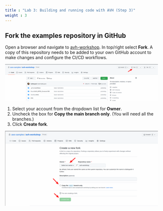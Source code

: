 ```yaml
---
title : "Lab 3: Building and running code with AVH (Step 3)"
weight : 3
---
```


## Fork the examples repository in GitHub

Open a browser and navigate to [avh-workshop](https://github.com/Arm-Examples/AWS_MQTT_MutualAuth_Demo.git). In top/right select **Fork**. A copy of this repository needs to be added to your own GitHub account to make changes and configure the CI/CD workflows.

![fork 1](/static/fork-1.png)

1. Select your account from the dropdown list for **Owner**.
2. Uncheck the box for **Copy the main branch only**. (You will need all the branches.)
3. Click **Create fork**.

![fork 2](/static/fork-2.png)
